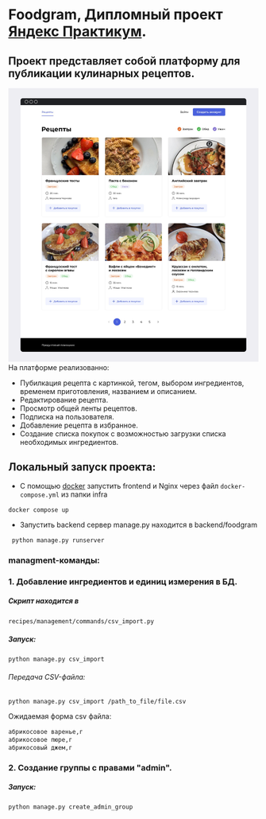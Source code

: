 # Foodgram, Дипломный проект [Яндекс Практикум](https://practicum.yandex.ru/backend-developer/).

## Проект представляет собой платформу для публикации кулинарных рецептов.

![main_page.png](docs/pictures/main_page.png)
На платформе реализованно:

* Пубилкация рецепта с картинкой, тегом, выбором ингредиентов, временем приготовления, названием и описанием.
* Редактирование рецепта.
* Просмотр общей ленты рецептов.
* Подписка на пользователя.
* Добавление рецепта в избранное.
* Создание списка покупок с возможностью загрузки списка необходимых ингредиентов.

## Локальный запуск проекта:

* С помощью [docker](https://www.docker.com/) запустить frontend и Nginx через файл `docker-compose.yml` из папки infra

```commandline
docker compose up
```

* Запустить backend сервер
  manage.py находится в backend/foodgram

```commandline
 python manage.py runserver
```

### managment-команды:

### 1. Добавление ингредиентов и единиц измерения в БД.

##### Скрипт находится в

`recipes/management/commands/csv_import.py`

##### Запуск:

```commandline
python manage.py csv_import
```

###### Передача CSV-файла:

```commandline
python manage.py csv_import /path_to_file/file.csv
```

Ожидаемая форма csv файла:

```text
абрикосовое варенье,г
абрикосовое пюре,г
абрикосовый джем,г
```

### 2. Создание группы с правами "admin".

##### Запуск:

```commandline
python manage.py create_admin_group
```